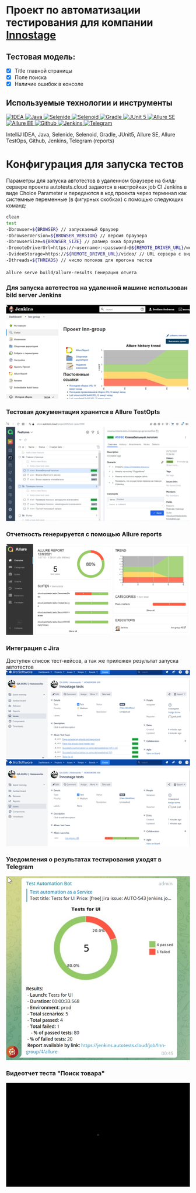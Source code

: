 # Проект по автоматизации тестирования для компании [Innostage](https://innostage-group.ru/)

## Тестовая модель:

- [x] Title главной страницы
- [x] Поле поиска
- [x] Наличие ошибок в консоле

## Используемые технологии и инструменты

<a href="https://www.jetbrains.com/idea/">
    <img src="https://starchenkov.pro/qa-guru/img/skills/Intelij_IDEA.svg" width="40" height="40"  alt="IDEA"/>
</a>
<a href="https://www.java.com/">
    <img src="https://starchenkov.pro/qa-guru/img/skills/Java.svg" width="40" height="40"  alt="Java"/>
</a>
<a href="https://ru.selenide.org/">
    <img src="https://starchenkov.pro/qa-guru/img/skills/Selenide.svg" width="40" height="40"  alt="Selenide"/>
</a>
<a href="https://aerokube.com/">
    <img src="https://starchenkov.pro/qa-guru/img/skills/Selenoid.svg" width="40" height="40"  alt="Selenoid"/>
</a>
<a href="https://gradle.org/">
    <img src="https://starchenkov.pro/qa-guru/img/skills/Gradle.svg" width="40" height="40"  alt="Gradle"/>
</a>
<a href="https://junit.org/junit5/docs/current/user-guide/">
    <img src="https://starchenkov.pro/qa-guru/img/skills/JUnit5.svg" width="40" height="40"  alt="JUnit 5"/>
</a>
<a href="https://allure.qatools.ru/">
    <img src="https://starchenkov.pro/qa-guru/img/skills/Allure_Report.svg" width="40" height="40"  alt="Allure SE"/>
</a>
<a href="https://qameta.io/">
    <img src="https://starchenkov.pro/qa-guru/img/skills/Allure_EE.svg" width="40" height="40"  alt="Allure EE"/>
</a>
<a href="https://github.com/QASvetlana">
    <img src="https://starchenkov.pro/qa-guru/img/skills/Github.svg" width="40" height="40"  alt="Github"/>
</a>
<a href="https://www.jenkins.io/">
    <img src="https://starchenkov.pro/qa-guru/img/skills/Jenkins.svg" width="40" height="40"  alt="Jenkins"/>
</a>
<a href="https://web.telegram.org/k/">
    <img src="https://starchenkov.pro/qa-guru/img/skills/Telegram.svg" width="40" height="40"  alt="Telegram"/>
</a>

IntelliJ IDEA, Java, Selenide, Selenoid, Gradle, JUnit5, Allure SE, Allure TestOps, Github, Jenkins, Telegram (reports)
# Конфигурация для запуска тестов
Параметры для запуска автотестов в удаленном браузере на билд-сервере проекта
autotests.cloud задаются в настройках job CI Jenkins в виде Choice Parameter
и передаются в код проекта через терминал как системные переменные (в фигурных скобках) с помощью следующих команд:

```bash
clean
test
-Dbrowser=${BROWSER} // запускаемый браузер
-DbrowserVersion=${BROWSER_VERSION} // версия браузера
-DbrowserSize=${BROWSER_SIZE} // размер окна браузера
-DremoteDriverUrl=https://<username>:<password>@${REMOTE_DRIVER_URL}/wd/hub/ // URL сервера, на котором запускаются тесты
-DvideoStorage=https://${REMOTE_DRIVER_URL}/video/ // URL сервера с видеофайлами выполнения тестов
-Dthreads=${THREADS} // число потоков для прогона тестов

allure serve build/allure-results Генерация отчета
```
### Для запуска автотестов на удаленной машине использован bild server Jenkins
![image](src/test/resources/files/Jenkins.jpg)
### Тестовая документация хранится в Allure TestOpts
![image](src/test/resources/files/AllureTestOps.jpg)
### Отчетность генерируется с помощью Allure reports
![image](src/test/resources/files/Allure.jpg)
### Интеграция с Jira 
Доступен список тест-кейсов, а так же приложен результат запуска автотестов
![image](src/test/resources/files/jira1.jpg)
![image](src/test/resources/files/jira2.jpg)
### Уведомления о результатах тестирования уходят в Telegram
![image](src/test/resources/files/Telegram.jpg)
### Видеотчет теста "Поиск товара"
![image](src/test/resources/files/Gif.gif)
